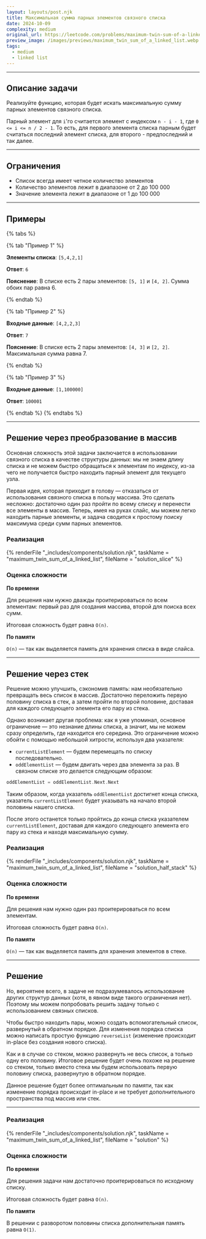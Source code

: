 ```yaml
---
layout: layouts/post.njk
title: Максимальная сумма парных элементов связного списка
date: 2024-10-09
complexity: medium
original_url: https://leetcode.com/problems/maximum-twin-sum-of-a-linked-list/description/
preview_image: /images/previews/maximum_twin_sum_of_a_linked_list.webp
tags:
  - medium
  - linked list
---
```

---

## Описание задачи

Реализуйте функцию, которая будет искать максимальную сумму парных элементов связного списка.

Парный элемент для `i`'го считается элемент с индексом `n - i - 1`, где `0 <= i <= n / 2 - 1`. 
То есть, для первого элемента списка парным будет считаться последний элемент списка, для второго - предпоследний и так далее.

---

## Ограничения

- Список всегда имеет четное количество элементов
- Количество элементов лежит в диапазоне от 2 до 100 000
- Значение элемента лежит в диапазоне от 1 до 100 000

---

## Примеры

{% tabs %}

{% tab "Пример 1" %}

**Элементы списка**: `[5,4,2,1]`

**Ответ**: `6`

**Пояснение**: В списке есть 2 пары элементов: `[5, 1]` и `[4, 2]`. Сумма обоих пар равна 6. 

{% endtab %}

{% tab "Пример 2" %}

**Входные данные**: `[4,2,2,3]`

**Ответ**: `7`

**Пояснение**: В списке есть 2 пары элементов: `[4, 3]` и `[2, 2]`. Максимальная сумма равна 7.

{% endtab %}

{% tab "Пример 3" %}

**Входные данные**: `[1,100000]`

**Ответ**: `100001`

{% endtab %}
{% endtabs %}

---

## Решение через преобразование в массив

Основная сложность этой задачи заключается в использовании связного списка в качестве структуры данных: мы не знаем длину списка и не можем быстро обращаться к элементам по индексу, из-за чего не получается быстро находить парный элемент для текущего узла.

Первая идея, которая приходит в голову — отказаться от использования связного списка в пользу массива. Это сделать несложно: достаточно один раз пройти по всему списку и перенести все элементы в массив.
Теперь, имея на руках слайс, мы можем легко находить парные элементы, и задача сводится к простому поиску максимума среди сумм парных элементов.

### Реализация

{% renderFile "_includes/components/solution.njk", taskName = "maximum_twin_sum_of_a_linked_list", fileName = "solution_slice" %}

### Оценка сложности

**По времени**

Для решения нам нужно дважды проитерироваться по всем элементам: первый раз для создания массива, второй для поиска всех сумм.

Итоговая сложность будет равна `O(n)`.

**По памяти**

`O(n)` — так как выделяется память для хранения списка в виде слайса.

---

## Решение через стек

Решение можно улучшить, сэкономив память: нам необязательно превращать весь список в массив.
Достаточно переложить первую половину списка в стек, а затем пройти по второй половине, доставая для каждого следующего элемента его пару из стека.



Однако возникает другая проблема: как я уже упоминал, основное ограничение — это незнание длины списка, а значит, мы не можем сразу определить, где находится его середина. Это ограничение можно обойти с помощью небольшой хитрости, используя два указателя:
- `currentListElement` — будем перемещать по списку последовательно.
- `oddElementList` — будем двигать через два элемента за раз. В связном списке это делается следующим образом:
```go
oddElementList = oddElementList.Next.Next
```

Таким образом, когда указатель `oddElementList` достигнет конца списка, указатель `currentListElement` будет указывать на начало второй половины нашего списка.

После этого останется только пройтись до конца списка указателем `currentListElement`, доставая для каждого следующего элемента его пару из стека и находя максимальную сумму.

### Реализация

{% renderFile "_includes/components/solution.njk", taskName = "maximum_twin_sum_of_a_linked_list", fileName = "solution_half_stack" %}

### Оценка сложности

**По времени**

Для решения нам нужно один раз проитерироваться по всем элементам.

Итоговая сложность будет равна `O(n)`.

**По памяти**

`O(n)` — так как выделяется память для хранения элементов в стеке.

---

## Решение

Но, вероятнее всего, в задаче не подразумевалось использование других структур данных (хотя, в явном виде такого ограничения нет). Поэтому мы можем попробовать решить задачу только с использованием связных списков.

Чтобы быстро находить пары, можно создать вспомогательный список, развернутый в обратном порядке. Для изменения порядка списка можно написать простую функцию `reverseList` (изменение происходит in-place без создания нового списка).

Как и в случае со стеком, можно развернуть не весь список, а только одну его половину. Итоговое решение будет очень похоже на решение со стеком, только вместо стека мы будем использовать первую половину списка, развернутую в обратном порядке.

Данное решение будет более оптимальным по памяти, так как изменение порядка происходит in-place и не требует дополнительного пространства под массив или стек.

---

### Реализация

{% renderFile "_includes/components/solution.njk", taskName = "maximum_twin_sum_of_a_linked_list", fileName = "solution" %}

### Оценка сложности

**По времени**

Для решения задачи нам достаточно проитерироваться по исходному списку. 

Итоговая сложность будет равна `O(n)`.

**По памяти**

В решении с разворотом половины списка дополнительная память равна `O(1)`.
